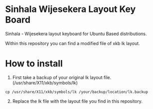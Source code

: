 # Sinhala Wijesekera Layout Key Board
Sinhala - Wijesekera layout keyboard for Ubuntu Based distributions.

Within this repository you can find a modified file of xkb lk layout.

# How to install

01. First take a backup of your original lk layout file. (/usr/share/X11/xkb/symbols/lk)
```
cp /usr/share/X11/xkb/symbols/lk /your/backup/location/lk.backup
```
02. Replace the lk file with the layout file you find in this repository. 

